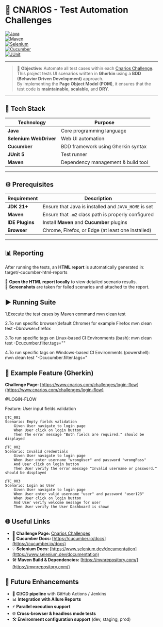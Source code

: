# 🧠 CNARIOS - Test Automation Challenges

[![Java](https://img.shields.io/badge/Java-21+-blue.svg?logo=java)](https://www.oracle.com/java/)  
[![Maven](https://img.shields.io/badge/Maven-Build%20Tool-red.svg?logo=apache-maven)](https://maven.apache.org/)  
[![Selenium](https://img.shields.io/badge/Selenium-4.x-green.svg?logo=selenium)](https://www.selenium.dev/)  
[![Cucumber](https://img.shields.io/badge/Cucumber-BDD-orange.svg?logo=cucumber)](https://cucumber.io/)  
[![JUnit](https://img.shields.io/badge/JUnit-5-blueviolet.svg?logo=junit5)](https://junit.org/junit5/)  

---

> 🚀 **Objective:** Automate all test cases within each [Cnarios Challenge](https://www.cnarios.com/challenges).  
> This project tests UI scenarios written in **Gherkin** using a **BDD (Behavior Driven Development)** approach.  
> By implementing the **Page Object Model (POM)**, it ensures that the test code is **maintainable**, **scalable**, and **DRY**.

---

## 🧩 Tech Stack

| Technology | Purpose |
|-------------|----------|
| **Java** | Core programming language |
| **Selenium WebDriver** | Web UI automation |
| **Cucumber** | BDD framework using Gherkin syntax |
| **JUnit 5** | Test runner |
| **Maven** | Dependency management & build tool |

---

## ⚙️ Prerequisites

| Requirement | Description |
|--------------|-------------|
| **JDK 21+** | Ensure that Java is installed and `JAVA_HOME` is set |
| **Maven** | Ensure that `.m2` class path is properly configured |
| **IDE Plugins** | Install **Maven** and **Cucumber** plugins |
| **Browser** | Chrome, Firefox, or Edge (at least one installed) |

---

## 📊 Reporting

After running the tests, an **HTML report** is automatically generated in: target/-cucumber-html-reports


📁 **Open the HTML report locally** to view detailed scenario results.  
📸 **Screenshots** are taken for failed scenarios and attached to the report.


## ▶️ Running Suite


1.Execute the test cases by Maven command mvn clean test

2.To run specific browser(default Chrome) for example Firefox mvn clean test -Dbrowser=firefox

3.To run specific tags on Linux-based CI Environments (bash): mvn clean test -Dcucumber.filter.tags=""

4.To run specific tags on Windows-based CI Environments (powershell): mvn clean test "-Dcucumber.filter.tags="




## 💬 Example Feature (Gherkin)
**Challenge Page:** [https://www.cnarios.com/challenges/login-flow](https://www.cnarios.com/challenges/login-flow)

@LOGIN-FLOW

Feature: User input fields validation

	@TC_001
	Scenario: Empty fields validation
		Given User navigate to login page
		When User click on login button
		Then The error message "Both fields are required." should be displayed

	@TC_002
	Scenario: Invalid credentials
		Given User navigate to login page
		When User enter username "wrongUser" and password "wrongPass"
		And User click on login button
		Then User verify the error message "Invalid username or password." should be displayed
		
	@TC_003
	Scenario: Login as User
		Given User navigate to login page
		When User enter valid username "user" and password "user123"
		When User click on login button
		And User verify welcome message for user
		Then User verify the User Dashboard is shown



## 🌐 Useful Links

- 🔗 **Challenge Page:** [Cnarios Challenges](https://www.cnarios.com/challenges)  
- 📘 **Cucumber Docs:** [https://cucumber.io/docs](https://cucumber.io/docs)  
- 💡 **Selenium Docs:** [https://www.selenium.dev/documentation](https://www.selenium.dev/documentation)  
- 🛠 **Maven Build & Dependencies:** [https://mvnrepository.com/](https://mvnrepository.com/)



## 🧠 Future Enhancements

- 🚀 **CI/CD pipeline** with GitHub Actions / Jenkins  
- 📊 **Integration with Allure Reports**  
- ⚡ **Parallel execution support**  
- 🌐 **Cross-browser & headless mode tests**  
- 🛠 **Environment configuration support** (dev, staging, prod)



